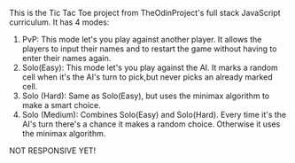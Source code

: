 This is the Tic Tac Toe project from TheOdinProject's full stack JavaScript curriculum. It has 4 modes:
1. PvP: This mode let's you play against another player. It allows the players to input their names and to restart the game without having to enter their names     again.
2. Solo(Easy): This mode let's you play against the AI. It marks a random cell when it's the AI's turn to pick,but never picks an already marked cell.
3. Solo (Hard): Same as Solo(Easy), but uses the minimax algorithm to make a smart choice.
4. Solo (Medium): Combines Solo(Easy) and Solo(Hard). Every time it's the AI's turn there's a chance it makes a random choice. Otherwise it uses the minimax algorithm.

NOT RESPONSIVE YET!